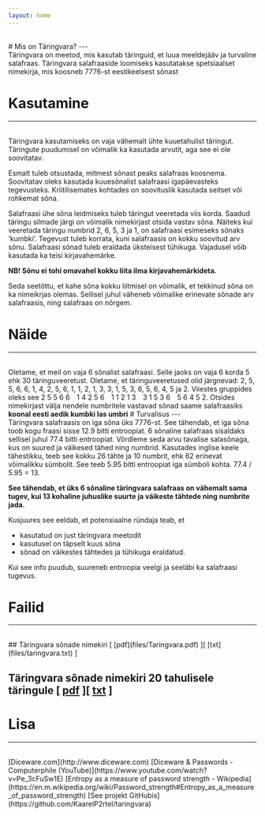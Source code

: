 ```yaml
---
layout: home
---
```

<br/>
# Mis on Täringvara?  
---  
<br/>
Täringvara on meetod, mis kasutab täringuid, et luua meeldejääv ja turvaline salafraas. Täringvara salafraaside loomiseks kasutatakse spetsiaalset nimekirja, mis koosneb 7776-st eestikeelsest sõnast

# Kasutamine  
---  
<br/>
Täringvara kasutamiseks on vaja vähemalt ühte kuuetahulist täringut. Täringute puudumisel on võimalik ka kasutada arvutit, aga see ei ole soovitatav.  

Esmalt tuleb otsustada, mitmest sõnast peaks salafraas koosnema. Soovitatav oleks
kasutada kuuesõnalist salafraasi igapäevasteks tegevusteks. Kriitilisemates kohtades
on soovituslik kasutada seitset või rohkemat sõna.  

Salafraasi ühe sõna leidmiseks tuleb täringut veeretada viis korda. Saadud täringu
silmade järgi on võimalik nimekirjast otsida vastav sõna. Näiteks kui veeretada täringu
numbrid 2, 6, 5, 3 ja 1, on salafraasi esimeseks sõnaks ‘kumbki’. Tegevust tuleb
korrata, kuni salafraasis on kokku soovitud arv sõnu. Salafraasi sõnad tuleb eraldada
üksteisest tühikuga. Vajadusel võib kasutada ka teisi kirjavahemärke.

<b>NB! Sõnu ei tohi omavahel kokku liita ilma kirjavahemärkideta.</b>

Seda seetõttu, et kahe sõna kokku liitmisel on võimalik, et tekkinud sõna on ka nimeikrjas olemas. 
Sellisel juhul väheneb võimalike erinevate sõnade arv salafraasis, ning salafraas on nõrgem.

# Näide
---
<br/>
Oletame, et meil on vaja 6 sõnalist salafraasi. Selle jaoks on vaja 6 korda 5 ehk 30
täringuveeretust. Oletame, et täringuveeretused olid järgnevad:  
2, 5, 5, 6, 6, 1, 4, 2, 5, 6, 1, 1, 2, 1, 3, 3, 1, 5, 3, 6, 5, 6, 4, 5 ja 2.  
Viiestes gruppides oleks see  
2 5 5 6 6&emsp;1 4 2 5 6&emsp;1 1 2 1 3&emsp;3 1 5 3 6&emsp;5 6 4 5 2.  
Otsides nimekirjast välja nendele numbritele vastavad sõnad saame salafraasiks  
<b>koonal eesti aedik kumbki las umbri</b>
# Turvalisus
---
<br/>
Täringvara salafraasis on iga sõna üks 7776-st. See tähendab, et iga sõna toob kogu fraasi sisse 12.9 bitti entroopiat. 6 sõnaline salafraas sisaldaks sellisel juhul 77.4 bitti entroopiat. Võrdleme seda arvu tavalise salasõnaga, kus on suured ja väikesed tähed ning numbrid. Kasutades inglise keele tähestikku, teeb see kokku 26 tähte ja 10 numbrit, ehk 62 erinevat võimalikku sümbolit. See teeb 5.95 bitti entroopiat iga sümboli kohta. 77.4 / 5.95 = 13.  

<b>See tähendab, et üks 6 sõnaline täringvara salafraas on vähemalt sama tugev, kui 13 kohaline juhuslike suurte ja väikeste tähtede ning numbrite jada.</b>  

Kusjuures see eeldab, et potensiaalne ründaja teab, et 
+ kasutatud on just täringvara meetodit
+ kasutusel on täpselt kuus sõna
+ sõnad on väikestes tähtedes ja tühikuga eraldatud.  
  
Kui see info puudub, suureneb entroopia veelgi ja seeläbi ka salafraasi tugevus.

# Failid  
---  
<br/>
## Täringvara sõnade nimekiri [ [pdf](files/Taringvara.pdf) ][ [txt](files/taringvara.txt) ]

## Täringvara sõnade nimekiri 20 tahulisele täringule [ [pdf](files/TaringvaraD20.pdf) ][ [txt](files/taringvaraD20.txt) ]

# Lisa  
---
<br/>
[Diceware.com](http://www.diceware.com)  
[Diceware & Passwords - Computerphile (YouTube)](https://www.youtube.com/watch?v=Pe_3cFuSw1E)  
[Entropy as a measure of password strength - Wikipedia](https://en.m.wikipedia.org/wiki/Password_strength#Entropy_as_a_measure_of_password_strength)  
[See projekt GitHubis](https://github.com/KaarelP2rtel/taringvara)
